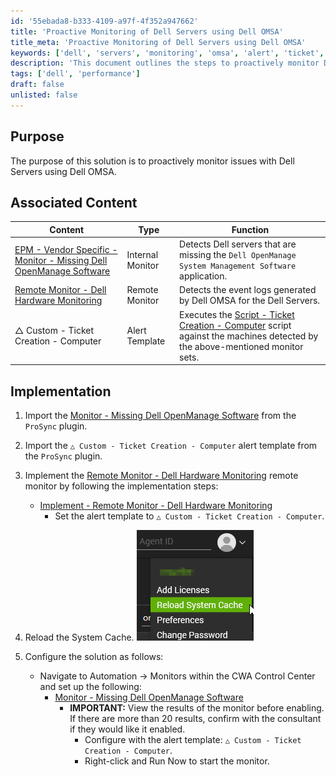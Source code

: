```yaml
---
id: '55ebada8-b333-4109-a97f-4f352a947662'
title: 'Proactive Monitoring of Dell Servers using Dell OMSA'
title_meta: 'Proactive Monitoring of Dell Servers using Dell OMSA'
keywords: ['dell', 'servers', 'monitoring', 'omsa', 'alert', 'ticket', 'event', 'cache']
description: 'This document outlines the steps to proactively monitor Dell Servers using Dell OpenManage System Management Software (OMSA). It includes details on associated content for monitoring, alert templates, and implementation instructions for setting up the necessary monitors to ensure optimal performance and issue detection.'
tags: ['dell', 'performance']
draft: false
unlisted: false
---
```


## Purpose

The purpose of this solution is to proactively monitor issues with Dell Servers using Dell OMSA.

## Associated Content

| Content                                                                                         | Type            | Function                                                                                                      |
|-------------------------------------------------------------------------------------------------|-----------------|--------------------------------------------------------------------------------------------------------------|
| [EPM - Vendor Specific - Monitor - Missing Dell OpenManage Software](<../cwa/monitors/Missing Dell OpenManage Software.md>) | Internal Monitor | Detects Dell servers that are missing the `Dell OpenManage System Management Software` application.          |
| [Remote Monitor - Dell Hardware Monitoring](<../cwa/monitors/Dell Hardware Monitoring.md>)   | Remote Monitor   | Detects the event logs generated by Dell OMSA for the Dell Servers.                                        |
| △ Custom - Ticket Creation - Computer                                                           | Alert Template   | Executes the [Script - Ticket Creation - Computer](<../cwa/scripts/Ticket Creation - Computer.md>) script against the machines detected by the above-mentioned monitor sets. |

## Implementation

1. Import the [Monitor - Missing Dell OpenManage Software](<../cwa/monitors/Missing Dell OpenManage Software.md>) from the `ProSync` plugin.

2. Import the `△ Custom - Ticket Creation - Computer` alert template from the `ProSync` plugin.

3. Implement the [Remote Monitor - Dell Hardware Monitoring](<../cwa/monitors/Dell Hardware Monitoring.md>) remote monitor by following the implementation steps:
   - [Implement - Remote Monitor - Dell Hardware Monitoring](<../cwa/monitors/Dell Hardware Monitoring.md>)
     - Set the alert template to `△ Custom - Ticket Creation - Computer`.

4. Reload the System Cache.
   ![System Cache](../../static/img/Dell-Servers-Monitoring/image_1.png)

5. Configure the solution as follows:
   - Navigate to Automation → Monitors within the CWA Control Center and set up the following:
     - [Monitor - Missing Dell OpenManage Software](<../cwa/monitors/Missing Dell OpenManage Software.md>)  
       - **IMPORTANT:** View the results of the monitor before enabling. If there are more than 20 results, confirm with the consultant if they would like it enabled.
         - Configure with the alert template: `△ Custom - Ticket Creation - Computer`.
         - Right-click and Run Now to start the monitor.
